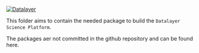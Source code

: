 [![Datalayer](http://datalayer.io/img/logo-datalayer-horizontal.png)](http://datalayer.io)

This folder aims to contain the needed package to build the `Datalayer Science Platform`.

The packages aer not committed in the github repository and can be found here.
